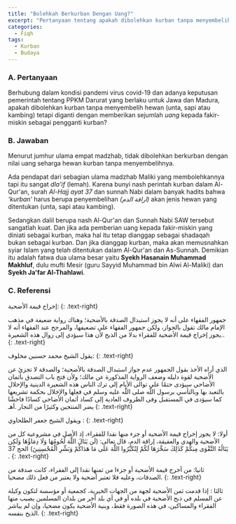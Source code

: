 ```yaml
---
title: "Bolehkah Berkurban Dengan Uang?"
excerpt: "Pertanyaan tentang apakah dibolehkan kurban tanpa menyembelih hewan (unta, sapi atau kambing) tetapi diganti dengan memberikan sejumlah _uang_ kepada fakir-miskin sebagai pengganti kurban"
categories:
  - Fiqh
tags:
  - Kurban 
  - Budaya
---
```


### A. Pertanyaan

Berhubung dalam kondisi pandemi virus covid-19 dan adanya keputusan pemerintah tentang PPKM Darurat yang berlaku untuk Jawa dan Madura, apakah dibolehkan kurban tanpa menyembelih hewan (unta, sapi atau kambing) tetapi diganti dengan memberikan sejumlah *uang* kepada fakir-miskin sebagai pengganti kurban?

### B. Jawaban

Menurut jumhur ulama empat madzhab, tidak dibolehkan berkurban dengan nilai uang seharga hewan kurban tanpa menyembelihnya.

Ada pendapat dari sebagian ulama madzhab Maliki yang membolehkannya tapi itu sangat *dla'if* (lemah). Karena bunyi nash perintah kurban dalam Al-Qur'an, surah *Al-Hajj ayat 37* dan sunnah Nabi dalam banyak hadits bahwa *‘kurban’* harus berupa penyembelihan *(اراقة الدم)* akan jenis hewan yang ditentukan (unta, sapi atau kambing).

Sedangkan dalil berupa nash Al-Qur'an dan Sunnah Nabi SAW tersebut sangatlah kuat. Dan jika ada pemberian uang kepada fakir-miskin yang diniati sebagai kurban, maka hal itu tetap dianggap sebagai shadaqah bukan sebagai kurban. Dan jika dianggap kurban, maka akan memusnahkan syiar Islam yang telah ditentukan dalam Al-Qur'an dan As-Sunnah. Demikian itu adalah fatwa dua ulama besar yaitu **Syekh Hasanain Muhammad Makhluf**, dulu mufti Mesir (guru Sayyid Muhammad bin Alwi Al-Maliki) dan **Syekh Ja'far Al-Thahlawi**.

### C. Referensi

إخراج قيمة الأضحية:
{: .text-right}

جمهور الفقهاء على أنه لا يجوز استبدال الصدقة بالأضحية؛ وهناك رواية ضعيفة في مذهب الإمام مالك تقول بالجواز، ولكن جمهور الفقهاء على تضعيفها، والمرجح عند الفقهاء أنه لا يجوز إخراج قيمة الأضحية للفقراء بدلا من الذبح لأن هذا سيؤدي إلى زوال هذه الشعيرة..
{: .text-right}

يقول الشيخ محمد حسنين مخلوف:
{: .text-right}

الذي أراه الأخذ بقول الجمهور عدم جواز استبدال الصدقة بالأضحية؛ والصدقة لا تجزئ عن الأضحية لقوة دليله وضعف الرواية المذكورة عن مالك؛ ولأن فتح باب التصدق بأثمان الأضاحي سيؤدى حتمًا على توالى الأيام إلى ترك الناس هذه الشعيرة الدينية والإخلال بالتعبد بها وبالتأسي برسول اللّه صلى اللّه عليه وسلم في فعلها والإخلال بحكمة تشريعها كما سيؤدى في المستقبل وفى الظروف العادية إلى كساد أثمان الأضاحي كسادًا فاحشًا يضر المنتجين وكثيرًا من التجار .‏أهـ
{: .text-right}

ويقول الشيخ جعفر الطلحاوي :
{: .text-right}

أولا: لا يجوز إخراج قيمة الأضحية أو جزء منها نقدا للفقراء، إذ الأصل في مشروعية كل من الأضحية والهدي والعقيقة، إراقة الدم، قال تعالى: (لَن يَنَالَ اللَّهَ لُحُومُهَا وَلَا دِمَاؤُهَا وَلَكِن يَنَالُهُ التَّقْوَى مِنكُمْ كَذَلِكَ سَخَّرَهَا لَكُمْ لِتُكَبِّرُوا اللَّهَ عَلَى مَا هَدَاكُمْ وَبَشِّرِ الْمُحْسِنِينَ) الحج 37 .
{: .text-right}

ثانيا: من أخرج قيمة الأضحية أو جزءا من ثمنها نقدا إلى الفقراء، كانت صدقة من الصدقات، وعليه فلا تعتبر أضحية ولا يعتبر من فعل ذلك مضحيا.
{: .text-right}

ثالثا : إذا قدمت ثمن الأضحية لجهة من الجهات الخيرية، كجمعية أو مؤسسة لتكون وكيلة عن المسلم في ذبح الأضحية في بلده أو في أي بلد آخر من بلدان المسلمين يصيب منها الفقراء والمساكين، في هذه الصورة فقط، وبنية الأضحية يكون مضحيا، وإن لم يباشر الذبح بنفسه.
{: .text-right}
